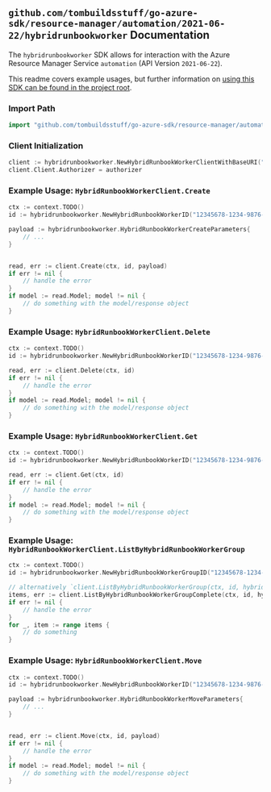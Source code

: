 
## `github.com/tombuildsstuff/go-azure-sdk/resource-manager/automation/2021-06-22/hybridrunbookworker` Documentation

The `hybridrunbookworker` SDK allows for interaction with the Azure Resource Manager Service `automation` (API Version `2021-06-22`).

This readme covers example usages, but further information on [using this SDK can be found in the project root](https://github.com/tombuildsstuff/go-azure-sdk/tree/main/docs).

### Import Path

```go
import "github.com/tombuildsstuff/go-azure-sdk/resource-manager/automation/2021-06-22/hybridrunbookworker"
```


### Client Initialization

```go
client := hybridrunbookworker.NewHybridRunbookWorkerClientWithBaseURI("https://management.azure.com")
client.Client.Authorizer = authorizer
```


### Example Usage: `HybridRunbookWorkerClient.Create`

```go
ctx := context.TODO()
id := hybridrunbookworker.NewHybridRunbookWorkerID("12345678-1234-9876-4563-123456789012", "example-resource-group", "automationAccountValue", "hybridRunbookWorkerGroupValue", "hybridRunbookWorkerIdValue")

payload := hybridrunbookworker.HybridRunbookWorkerCreateParameters{
	// ...
}


read, err := client.Create(ctx, id, payload)
if err != nil {
	// handle the error
}
if model := read.Model; model != nil {
	// do something with the model/response object
}
```


### Example Usage: `HybridRunbookWorkerClient.Delete`

```go
ctx := context.TODO()
id := hybridrunbookworker.NewHybridRunbookWorkerID("12345678-1234-9876-4563-123456789012", "example-resource-group", "automationAccountValue", "hybridRunbookWorkerGroupValue", "hybridRunbookWorkerIdValue")

read, err := client.Delete(ctx, id)
if err != nil {
	// handle the error
}
if model := read.Model; model != nil {
	// do something with the model/response object
}
```


### Example Usage: `HybridRunbookWorkerClient.Get`

```go
ctx := context.TODO()
id := hybridrunbookworker.NewHybridRunbookWorkerID("12345678-1234-9876-4563-123456789012", "example-resource-group", "automationAccountValue", "hybridRunbookWorkerGroupValue", "hybridRunbookWorkerIdValue")

read, err := client.Get(ctx, id)
if err != nil {
	// handle the error
}
if model := read.Model; model != nil {
	// do something with the model/response object
}
```


### Example Usage: `HybridRunbookWorkerClient.ListByHybridRunbookWorkerGroup`

```go
ctx := context.TODO()
id := hybridrunbookworker.NewHybridRunbookWorkerGroupID("12345678-1234-9876-4563-123456789012", "example-resource-group", "automationAccountValue", "hybridRunbookWorkerGroupValue")

// alternatively `client.ListByHybridRunbookWorkerGroup(ctx, id, hybridrunbookworker.DefaultListByHybridRunbookWorkerGroupOperationOptions())` can be used to do batched pagination
items, err := client.ListByHybridRunbookWorkerGroupComplete(ctx, id, hybridrunbookworker.DefaultListByHybridRunbookWorkerGroupOperationOptions())
if err != nil {
	// handle the error
}
for _, item := range items {
	// do something
}
```


### Example Usage: `HybridRunbookWorkerClient.Move`

```go
ctx := context.TODO()
id := hybridrunbookworker.NewHybridRunbookWorkerID("12345678-1234-9876-4563-123456789012", "example-resource-group", "automationAccountValue", "hybridRunbookWorkerGroupValue", "hybridRunbookWorkerIdValue")

payload := hybridrunbookworker.HybridRunbookWorkerMoveParameters{
	// ...
}


read, err := client.Move(ctx, id, payload)
if err != nil {
	// handle the error
}
if model := read.Model; model != nil {
	// do something with the model/response object
}
```
